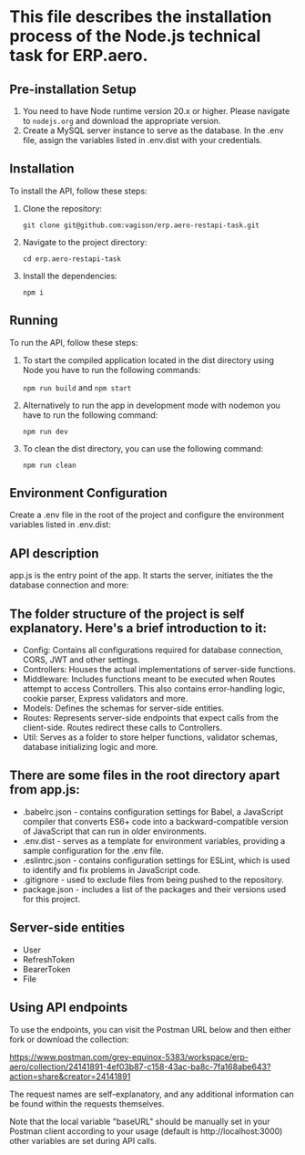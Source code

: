 This file describes the installation process of the Node.js technical task for ERP.aero.
========================================================================================

## Pre-installation Setup
1. You need to have Node runtime version 20.x or higher. Please navigate to ```nodejs.org``` and download the appropriate version.
2. Create a MySQL server instance to serve as the database. In the .env file, assign the variables listed in .env.dist with your credentials.

## Installation
To install the API, follow these steps:
1. Clone the repository:

    ```git clone git@github.com:vagison/erp.aero-restapi-task.git```

2. Navigate to the project directory:

    ```cd erp.aero-restapi-task```

3. Install the dependencies:

    ```npm i```

## Running
To run the API, follow these steps:
1. To start the compiled application located in the dist directory using Node you have to run the following commands:

    ```npm run build``` and ```npm start```

3. Alternatively to run the app in development mode with nodemon you have to run the following command:

    ```npm run dev```
   
5. To clean the dist directory, you can use the following command: 

    ```npm run clean```

## Environment Configuration
Create a .env file in the root of the project and configure the environment variables listed in .env.dist:

## API description
app.js is the entry point of the app. It starts the server, initiates the the database connection and more:

The folder structure of the project is self explanatory. Here's a brief introduction to it:
-------------------------------------------------------------------------------------------
* Config: Contains all configurations required for database connection, CORS, JWT and other settings.
* Controllers: Houses the actual implementations of server-side functions.
* Middleware: Includes functions meant to be executed when Routes attempt to access Controllers. This also contains error-handling logic, cookie parser, Express validators and more.
* Models: Defines the schemas for server-side entities.
* Routes: Represents server-side endpoints that expect calls from the client-side. Routes redirect these calls to Controllers.
* Util: Serves as a folder to store helper functions, validator schemas, database initializing logic and more.

There are some files in the root directory apart from app.js:
-------------------------------------------------------------
* .babelrc.json - contains configuration settings for Babel, a JavaScript compiler that converts ES6+ code into a backward-compatible version of JavaScript that can run in older environments.
* .env.dist - serves as a template for environment variables, providing a sample configuration for the .env file.
* .eslintrc.json - contains configuration settings for ESLint, which is used to identify and fix problems in JavaScript code.
* .gitignore - used to exclude files from being pushed to the repository.
* package.json - includes a list of the packages and their versions used for this project.

Server-side entities
---------------------
* User
* RefreshToken
* BearerToken
* File

## Using API endpoints
To use the endpoints, you can visit the Postman URL below and then either fork or download the collection:

https://www.postman.com/grey-equinox-5383/workspace/erp-aero/collection/24141891-4ef03b87-c158-43ac-ba8c-7fa168abe643?action=share&creator=24141891

The request names are self-explanatory, and any additional information can be found within the requests themselves.

Note that the local variable "baseURL" should be manually set in your Postman client according to your usage (default is http://localhost:3000) other variables are set during API calls.
